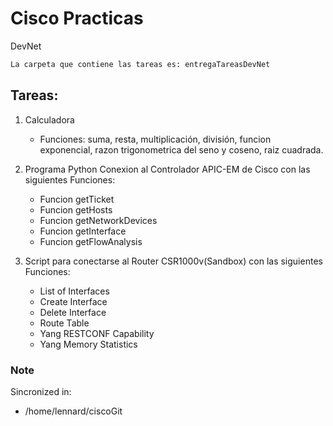 # Cisco Practicas

DevNet

```bash
La carpeta que contiene las tareas es: entregaTareasDevNet 
```    
## Tareas:
1. Calculadora
    * Funciones: suma, resta, multiplicación, división, funcion exponencial, razon trigonometrica del seno y coseno, raiz cuadrada.

2. Programa Python Conexion al Controlador APIC-EM de Cisco con las siguientes Funciones:

    * Funcion getTicket
    * Funcion getHosts
    * Funcion getNetworkDevices
    * Funcion getInterface
    * Funcion getFlowAnalysis

3. Script para conectarse al Router CSR1000v(Sandbox) con las siguientes Funciones:

    * List of Interfaces
    * Create Interface
    * Delete Interface
    * Route Table
    * Yang RESTCONF Capability
    * Yang Memory Statistics

### Note 

Sincronized in:

* /home/lennard/ciscoGit


 

